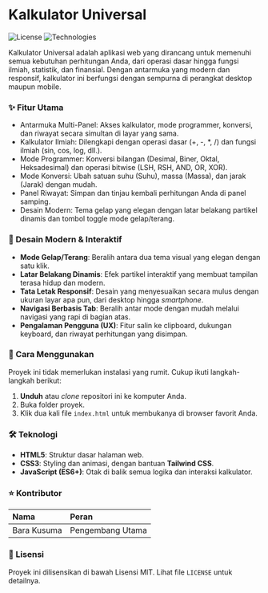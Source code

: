 # Kalkulator Universal

![License](https://img.shields.io/badge/License-MIT-blue.svg) ![Technologies](https://img.shields.io/badge/Tech-HTML%20%7C%20CSS%20%7C%20JS-green.svg)

Kalkulator Universal adalah aplikasi web yang dirancang untuk memenuhi semua kebutuhan perhitungan Anda, dari operasi dasar hingga fungsi ilmiah, statistik, dan finansial. Dengan antarmuka yang modern dan responsif, kalkulator ini berfungsi dengan sempurna di perangkat desktop maupun mobile.

### **✨ Fitur Utama**

* Antarmuka Multi-Panel: Akses kalkulator, mode programmer, konversi, dan riwayat secara simultan di layar yang sama.
* Kalkulator Ilmiah: Dilengkapi dengan operasi dasar (+, -, *, /) dan fungsi ilmiah (sin, cos, log, dll.).
* Mode Programmer: Konversi bilangan (Desimal, Biner, Oktal, Heksadesimal) dan operasi bitwise (LSH, RSH, AND, OR, XOR).
* Mode Konversi: Ubah satuan suhu (Suhu), massa (Massa), dan jarak (Jarak) dengan mudah.
* Panel Riwayat: Simpan dan tinjau kembali perhitungan Anda di panel samping.
* Desain Modern: Tema gelap yang elegan dengan latar belakang partikel dinamis dan tombol toggle mode gelap/terang.


### **🎨 Desain Modern & Interaktif**

* **Mode Gelap/Terang**: Beralih antara dua tema visual yang elegan dengan satu klik.
* **Latar Belakang Dinamis**: Efek partikel interaktif yang membuat tampilan terasa hidup dan modern.
* **Tata Letak Responsif**: Desain yang menyesuaikan secara mulus dengan ukuran layar apa pun, dari desktop hingga *smartphone*.
* **Navigasi Berbasis Tab**: Beralih antar mode dengan mudah melalui navigasi yang rapi di bagian atas.
* **Pengalaman Pengguna (UX)**: Fitur salin ke clipboard, dukungan keyboard, dan riwayat perhitungan yang disimpan.

### **🚀 Cara Menggunakan**

Proyek ini tidak memerlukan instalasi yang rumit. Cukup ikuti langkah-langkah berikut:

1.  **Unduh** atau *clone* repositori ini ke komputer Anda.
2.  Buka folder proyek.
3.  Klik dua kali file `index.html` untuk membukanya di browser favorit Anda.

### **🛠️ Teknologi**

* **HTML5**: Struktur dasar halaman web.
* **CSS3**: Styling dan animasi, dengan bantuan **Tailwind CSS**.
* **JavaScript (ES6+)**: Otak di balik semua logika dan interaksi kalkulator.

### **⭐ Kontributor**

| Nama | Peran |
| :--- | :--- |
| Bara Kusuma | Pengembang Utama |

### **📄 Lisensi**

Proyek ini dilisensikan di bawah Lisensi MIT. Lihat file `LICENSE` untuk detailnya.



